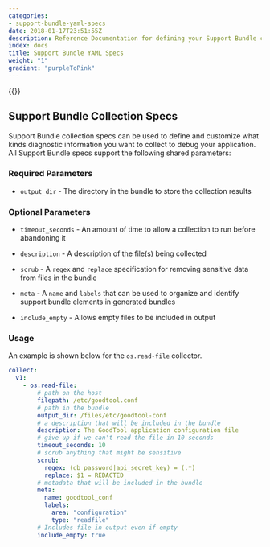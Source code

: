 ```yaml
---
categories:
- support-bundle-yaml-specs
date: 2018-01-17T23:51:55Z
description: Reference Documentation for defining your Support Bundle collection and contents
index: docs
title: Support Bundle YAML Specs
weight: "1"
gradient: "purpleToPink"
---
```


{{<legacynotice>}}

## Support Bundle Collection Specs

Support Bundle collection specs can be used to define and customize what kinds diagnostic
information you want to collect to debug your application. All Support Bundle specs support the following shared parameters:

### Required Parameters

- `output_dir` - The directory in the bundle to store the collection results

### Optional Parameters

- `timeout_seconds` - An amount of time to allow a collection to run before abandoning it

- `description` - A description of the file(s) being collected

- `scrub` - A `regex` and `replace` specification for removing sensitive data from files in the bundle

- `meta` - A `name` and `labels` that can be used to organize and identify support bundle elements in generated bundles

- `include_empty` - Allows empty files to be included in output

### Usage

An example is shown below for the `os.read-file` collector.

```yaml
collect:
  v1:
    - os.read-file:
        # path on the host
        filepath: /etc/goodtool.conf
        # path in the bundle
        output_dir: /files/etc/goodtool-conf
        # a description that will be included in the bundle
        description: The GoodTool application configuration file
        # give up if we can't read the file in 10 seconds
        timeout_seconds: 10
        # scrub anything that might be sensitive
        scrub:
          regex: (db_password|api_secret_key) = (.*)
          replace: $1 = REDACTED
        # metadata that will be included in the bundle
        meta:
          name: goodtool_conf
          labels:
            area: "configuration"
            type: "readfile"
        # Includes file in output even if empty
        include_empty: true
```
